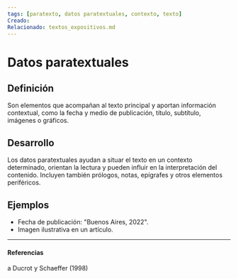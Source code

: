 ```yaml
---
tags: [paratexto, datos paratextuales, contexto, texto]
Creado: 
Relacionado: textos_expositivos.md
---
```


# Datos paratextuales

## Definición
Son elementos que acompañan al texto principal y aportan información contextual, como la fecha y medio de publicación, título, subtítulo, imágenes o gráficos.

## Desarrollo
Los datos paratextuales ayudan a situar el texto en un contexto determinado, orientan la lectura y pueden influir en la interpretación del contenido. Incluyen también prólogos, notas, epígrafes y otros elementos periféricos.

## Ejemplos
- Fecha de publicación: "Buenos Aires, 2022".
- Imagen ilustrativa en un artículo.

---
#### Referencias
a Ducrot y Schaeffer (1998) 